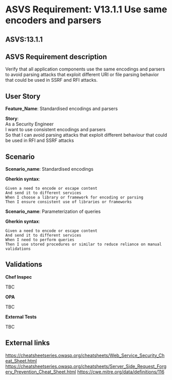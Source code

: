 # ASVS Requirement: V13.1.1 Use same encoders and parsers

## ASVS:13.1.1

## ASVS Requirement description

Verify that all application components use the same encodings and parsers to avoid parsing attacks that exploit different URI or file parsing behavior that could be used in SSRF and RFI attacks.

## User Story

**Feature_Name**: Standardised encodings and parsers

**Story**:\
As a Security Engineer\
I want to use consistent encodings and parsers\
So that I can avoid parsing attacks that exploit different behaviour that could be used in RFI and SSRF attacks

## Scenario

**Scenario_name**: Standardised encodings

**Gherkin syntax**:

```gherkin
Given a need to encode or escape content
And send it to different services
When I choose a library or framework for encoding or parsing
Then I ensure consistent use of libraries or frameworks
```

**Scenario_name**: Parameterization of queries

**Gherkin syntax**:

```gherkin
Given a need to encode or escape content
And send it to different services
When I need to perform queries
Then I use stored procedures or similar to reduce reliance on manual validations
```

## Validations

**Chef Inspec**

TBC

**OPA**

TBC

**External Tests**

TBC

## External links

<https://cheatsheetseries.owasp.org/cheatsheets/Web_Service_Security_Cheat_Sheet.html>
<https://cheatsheetseries.owasp.org/cheatsheets/Server_Side_Request_Forgery_Prevention_Cheat_Sheet.html>
<https://cwe.mitre.org/data/definitions/116>
